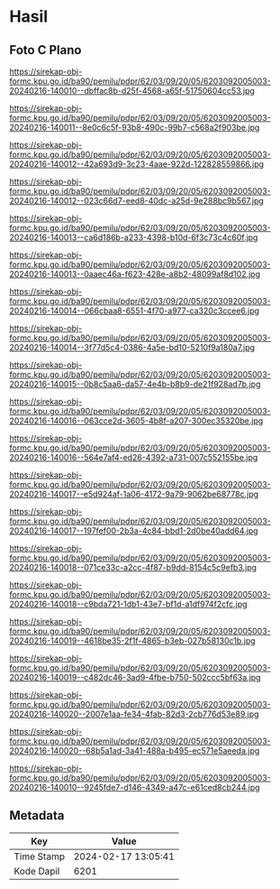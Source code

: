 # Hasil

## Foto C Plano

https://sirekap-obj-formc.kpu.go.id/ba90/pemilu/pdpr/62/03/09/20/05/6203092005003-20240216-140010--dbffac8b-d25f-4568-a65f-51750604cc53.jpg

https://sirekap-obj-formc.kpu.go.id/ba90/pemilu/pdpr/62/03/09/20/05/6203092005003-20240216-140011--8e0c6c5f-93b8-490c-99b7-c568a2f903be.jpg

https://sirekap-obj-formc.kpu.go.id/ba90/pemilu/pdpr/62/03/09/20/05/6203092005003-20240216-140012--42a693d9-3c23-4aae-922d-122828559866.jpg

https://sirekap-obj-formc.kpu.go.id/ba90/pemilu/pdpr/62/03/09/20/05/6203092005003-20240216-140012--023c66d7-eed8-40dc-a25d-9e288bc9b567.jpg

https://sirekap-obj-formc.kpu.go.id/ba90/pemilu/pdpr/62/03/09/20/05/6203092005003-20240216-140013--ca6d186b-a233-4398-b10d-6f3c73c4c60f.jpg

https://sirekap-obj-formc.kpu.go.id/ba90/pemilu/pdpr/62/03/09/20/05/6203092005003-20240216-140013--0aaec46a-f623-428e-a8b2-48099af8d102.jpg

https://sirekap-obj-formc.kpu.go.id/ba90/pemilu/pdpr/62/03/09/20/05/6203092005003-20240216-140014--066cbaa8-6551-4f70-a977-ca320c3ccee6.jpg

https://sirekap-obj-formc.kpu.go.id/ba90/pemilu/pdpr/62/03/09/20/05/6203092005003-20240216-140014--3f77d5c4-0386-4a5e-bd10-5210f9a180a7.jpg

https://sirekap-obj-formc.kpu.go.id/ba90/pemilu/pdpr/62/03/09/20/05/6203092005003-20240216-140015--0b8c5aa6-da57-4e4b-b8b9-de21f928ad7b.jpg

https://sirekap-obj-formc.kpu.go.id/ba90/pemilu/pdpr/62/03/09/20/05/6203092005003-20240216-140016--063cce2d-3605-4b8f-a207-300ec35320be.jpg

https://sirekap-obj-formc.kpu.go.id/ba90/pemilu/pdpr/62/03/09/20/05/6203092005003-20240216-140016--564e7af4-ed26-4392-a731-007c552155be.jpg

https://sirekap-obj-formc.kpu.go.id/ba90/pemilu/pdpr/62/03/09/20/05/6203092005003-20240216-140017--e5d924af-1a06-4172-9a79-9062be68778c.jpg

https://sirekap-obj-formc.kpu.go.id/ba90/pemilu/pdpr/62/03/09/20/05/6203092005003-20240216-140017--197fef00-2b3a-4c84-bbd1-2d0be40add64.jpg

https://sirekap-obj-formc.kpu.go.id/ba90/pemilu/pdpr/62/03/09/20/05/6203092005003-20240216-140018--071ce33c-a2cc-4f87-b9dd-8154c5c9efb3.jpg

https://sirekap-obj-formc.kpu.go.id/ba90/pemilu/pdpr/62/03/09/20/05/6203092005003-20240216-140018--c9bda721-1db1-43e7-bf1d-a1df974f2cfc.jpg

https://sirekap-obj-formc.kpu.go.id/ba90/pemilu/pdpr/62/03/09/20/05/6203092005003-20240216-140019--4618be35-2f1f-4865-b3eb-027b58130c1b.jpg

https://sirekap-obj-formc.kpu.go.id/ba90/pemilu/pdpr/62/03/09/20/05/6203092005003-20240216-140019--c482dc46-3ad9-4fbe-b750-502ccc5bf63a.jpg

https://sirekap-obj-formc.kpu.go.id/ba90/pemilu/pdpr/62/03/09/20/05/6203092005003-20240216-140020--2007e1aa-fe34-4fab-82d3-2cb776d53e89.jpg

https://sirekap-obj-formc.kpu.go.id/ba90/pemilu/pdpr/62/03/09/20/05/6203092005003-20240216-140020--68b5a1ad-3a41-488a-b495-ec571e5aeeda.jpg

https://sirekap-obj-formc.kpu.go.id/ba90/pemilu/pdpr/62/03/09/20/05/6203092005003-20240216-140010--9245fde7-d146-4349-a47c-e61ced8cb244.jpg


## Metadata

| Key        | Value               |
| ---------- | ------------------- |
| Time Stamp | 2024-02-17 13:05:41 |
| Kode Dapil | 6201                |



